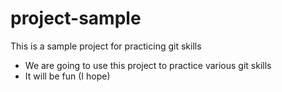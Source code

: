 # project-sample
This is a sample project for practicing git skills

- We are going to use this project to practice various git skills
- It will be fun (I hope)
